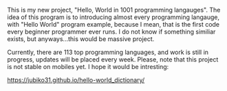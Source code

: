 This is my new project, "Hello, World in 1001 programming langauges". The idea of this program is to introducing almost every programming langauge, with "Hello World" program example,
because I mean, that is the first code every beginner programmer ever runs. I do not know if something similiar exists, but anyways...this would be massive project. 

Currently, there are 113 top programming languages, and work is still in progress, updates will be placed every week. Please, note that this project is not stable on mobiles yet.
I hope it would be intresting:

https://jubiko31.github.io/hello-world_dictionary/
